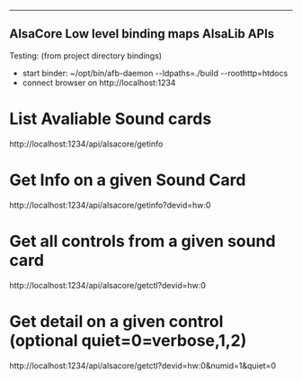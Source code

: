 ------------------------------------------------------------------------
   AlsaCore Low level binding maps AlsaLib APIs
------------------------------------------------------------------------

Testing: (from project directory bindings)
 * start binder:  ~/opt/bin/afb-daemon --ldpaths=./build --roothttp=htdocs
 * connect browser on http://localhost:1234

 # List Avaliable Sound cards
 http://localhost:1234/api/alsacore/getinfo

 # Get Info on a given Sound Card
 http://localhost:1234/api/alsacore/getinfo?devid=hw:0

 # Get all controls from a given sound card
 http://localhost:1234/api/alsacore/getctl?devid=hw:0

 # Get detail on a given control (optional quiet=0=verbose,1,2)
 http://localhost:1234/api/alsacore/getctl?devid=hw:0&numid=1&quiet=0

